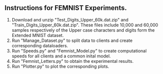 ## Instructions for FEMNIST Experiments. 
1) Download and unzip "Test_Digits_Upper_60k.dat.zip" and "Train_Digits_Upper_60k.dat.zip". These files include 10,000 and 60,000 samples respectively of the Upper case characters and digits form the Extended MNIST dataset.
2) Run "Manage_Dataset.py" to split data to clients and create corresponding dataloaders.
3) Run "Speeds.py" and "Femnist_Model.py" to create computational speeds for all clients and a common inital model.
4) Run "Femnist_Letters.py" to obtain the experimental results.
5) Run "Plotter.py" to plot the corresponding plots. 
